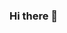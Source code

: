 ### Hi there 👋

<!--
**swybean/swybean** is a ✨ _special_ ✨ repository because its `README.md` (this file) appears on your GitHub profile.

Here are some ideas to get you started:

- SSAFY StratCamp
- Algorithm
- 

- 🔭 I’m currently working on ...
- 🌱 I’m currently learning ...
- 👯 I’m looking to collaborate on ...
- 🤔 I’m looking for help with ...
- 💬 Ask me about ...
- 📫 How to reach me: ...
- 😄 Pronouns: ...
- ⚡ Fun fact: ...
-->
